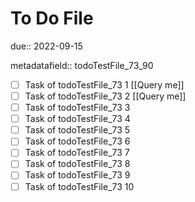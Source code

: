 # To Do File

due:: 2022-09-15

metadatafield:: todoTestFile_73_90

- [ ] Task of todoTestFile_73 1 [[Query me]]
- [ ] Task of todoTestFile_73 2 [[Query me]]
- [ ] Task of todoTestFile_73 3
- [ ] Task of todoTestFile_73 4
- [ ] Task of todoTestFile_73 5
- [ ] Task of todoTestFile_73 6
- [ ] Task of todoTestFile_73 7
- [ ] Task of todoTestFile_73 8
- [ ] Task of todoTestFile_73 9
- [ ] Task of todoTestFile_73 10
